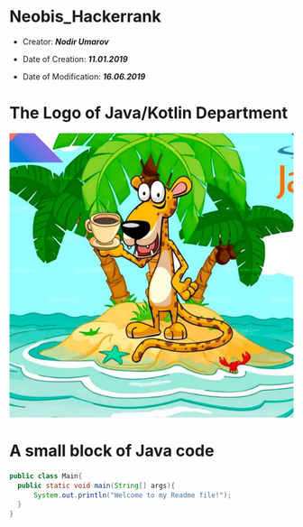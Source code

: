 # Neobis_Hackerrank

- Creator: ***Nodir Umarov***

- Date of Creation: ***11.01.2019***

- Date of Modification: ***16.06.2019***

# The Logo of Java/Kotlin Department

![alt-текст](https://github.com/NodirUmarov/Neobis_Hackerrank/blob/master/Java_Kotlin_Backend.jpg "The Logo")



# A small block of Java code

```java
public class Main{
  public static void main(String[] args){
      System.out.println("Welcome to my Readme file!");
  }
}
```
     
